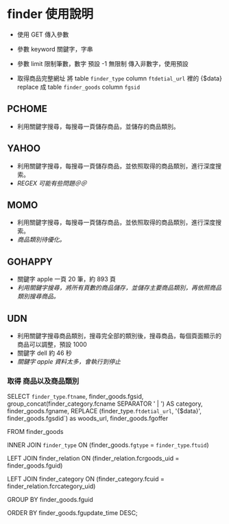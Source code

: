 # finder 使用說明
*	使用 GET 傳入參數
*	參數 keyword 
	關鍵字，字串
*	參數 limit
	限制筆數，數字
	預設 -1 無限制
	傳入非數字，使用預設

*	取得商品完整網址
	將 table `finder_type` column `ftdetial_url` 裡的 {$data}
	replace 成 table `finder_goods` column `fgsid` 

## PCHOME
*	利用關鍵字搜尋，每搜尋一頁儲存商品，並儲存的商品類別。

## YAHOO
*	利用關鍵字搜尋，每搜尋一頁儲存商品，並依照取得的商品類別，進行深度搜索。
  *	_REGEX 可能有些問題＠＠_

## MOMO
*	利用關鍵字搜尋，每搜尋一頁儲存商品，並依照取得的商品類別，進行深度搜索。
  *	_商品類別待優化。_

## GOHAPPY
*	關鍵字 apple 一頁 20 筆，約 893 頁
  *	_利用關鍵字搜尋，將所有頁數的商品儲存，並儲存主要商品類別，再依照商品類別搜尋商品。_

## UDN
*	利用關鍵字搜尋商品類別，搜尋完全部的類別後，搜尋商品，每個頁面顯示的商品可以調整，預設 1000
*	關鍵字 dell 約 46 秒
  *	_關鍵字 apple 資料太多，會執行到停止_
	

### 取得 商品以及商品類別
SELECT 
	`finder_type`.`ftname`, 
	finder_goods.fgsid, 
	group_concat(finder_category.fcname SEPARATOR ' | ') AS category, 
	finder_goods.fgname, 
	REPLACE (finder_type.`ftdetial_url`, '{$data}', finder_goods.fgsdid`) as woods_url, 
	finder_goods.fgoffer

FROM finder_goods

INNER JOIN `finder_type`
	ON (finder_goods.`fgtype` = `finder_type`.`ftuid`)

LEFT JOIN finder_relation ON (finder_relation.fcrgoods_uid = finder_goods.fguid)

LEFT JOIN finder_category ON (finder_category.fcuid = finder_relation.fcrcategory_uid)

GROUP BY finder_goods.fguid

ORDER BY finder_goods.fgupdate_time DESC;
